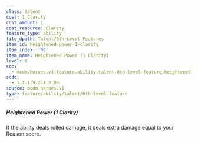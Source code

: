 ```yaml
---
class: talent
cost: 1 Clarity
cost_amount: 1
cost_resource: Clarity
feature_type: ability
file_dpath: Talent/6th-Level Features
item_id: heightened-power-1-clarity
item_index: '06'
item_name: Heightened Power (1 Clarity)
level: 6
scc:
  - mcdm.heroes.v1:feature.ability.talent.6th-level-feature:heightened-power-1-clarity
scdc:
  - 1.1.1:9.2.1.3:06
source: mcdm.heroes.v1
type: feature/ability/talent/6th-level-feature
---
```


##### Heightened Power (1 Clarity)

If the ability deals rolled damage, it deals extra damage equal to your Reason score.

